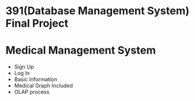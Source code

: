 391(Database Management System) Final Project
=============================================

# Medical Management System

* Sign Up
* Log In
* Basic Information
* Medical Graph Included
* OLAP process
